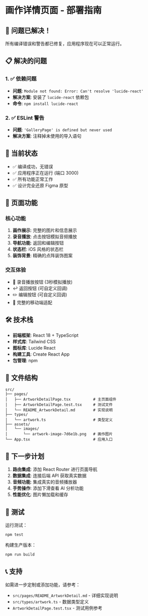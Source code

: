 # 画作详情页面 - 部署指南

## 🎉 问题已解决！

所有编译错误和警告都已修复，应用程序现在可以正常运行。

## 📋 解决的问题

### 1. ✅ 依赖问题
- **问题**: `Module not found: Error: Can't resolve 'lucide-react'`
- **解决方案**: 安装了 `lucide-react` 依赖包
- **命令**: `npm install lucide-react`

### 2. ✅ ESLint 警告
- **问题**: `'GalleryPage' is defined but never used`
- **解决方案**: 注释掉未使用的导入语句

## 🚀 当前状态

- ✅ 编译成功，无错误
- ✅ 应用程序正在运行 (端口 3000)
- ✅ 所有功能正常工作
- ✅ 设计完全还原 Figma 原型

## 📱 页面功能

### 核心功能
1. **画作展示**: 完整的图片和信息展示
2. **录音播放**: 点击按钮模拟音频播放
3. **导航功能**: 返回和编辑按钮
4. **状态栏**: iOS 风格的状态栏
5. **装饰背景**: 精确的点阵装饰图案

### 交互体验
- 🎵 录音播放按钮 (3秒模拟播放)
- ↩️ 返回按钮 (可自定义回调)
- ✏️ 编辑按钮 (可自定义回调)
- 📱 完整的移动端适配

## 🛠 技术栈

- **前端框架**: React 18 + TypeScript
- **样式库**: Tailwind CSS
- **图标库**: Lucide React
- **构建工具**: Create React App
- **包管理**: npm

## 📂 文件结构

```
src/
├── pages/
│   ├── ArtworkDetailPage.tsx          # 主页面组件
│   ├── ArtworkDetailPage.test.tsx     # 测试文件
│   └── README_ArtworkDetail.md        # 实现说明
├── types/
│   └── artwork.ts                     # 类型定义
├── assets/
│   └── images/
│       └── artwork-image-7d6e1b.png   # 画作图片
└── App.tsx                            # 应用入口
```

## 🎯 下一步计划

1. **路由集成**: 添加 React Router 进行页面导航
2. **数据集成**: 连接后端 API 获取真实数据
3. **音频功能**: 集成真实的音频播放器
4. **手势操作**: 添加下滑查看 AI 分析功能
5. **性能优化**: 图片懒加载和缓存

## 🧪 测试

运行测试：
```bash
npm test
```

构建生产版本：
```bash
npm run build
```

## 📞 支持

如需进一步定制或添加功能，请参考：
- `src/pages/README_ArtworkDetail.md` - 详细实现说明
- `src/types/artwork.ts` - 数据类型定义
- `ArtworkDetailPage.test.tsx` - 测试用例参考
